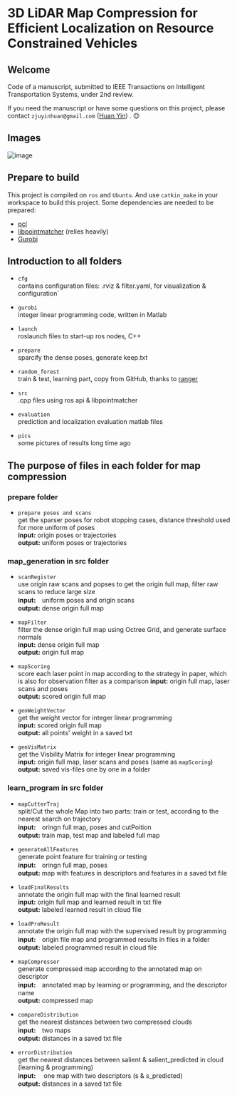 # 3D LiDAR Map Compression for Efficient Localization on Resource Constrained Vehicles 

## Welcome
Code of a manuscript, submitted to IEEE Transactions on Intelligent Transportation Systems, under 2nd review.

If you need the manuscript or have some questions on this project, please contact `zjuyinhuan@gmail.com` ([Huan Yin](https://yinhuan.site/)) . :blush:

## Images
![image](https://github.com/ZJUYH/map_compression/blob/master/pics/system.png)

## Prepare to build

This project is compiled on `ros` and `Ubuntu`. 
And use `catkin_make` in your workspace to build this project.
Some dependencies are needed to be prepared:
* [pcl](http://pointclouds.org/) 
* [libpointmatcher](https://github.com/ethz-asl/libpointmatcher)  (relies heavily)
* [Gurobi](http://www.gurobi.com/) 

## Introduction to all folders

* `cfg`  
contains configuration files:  .rviz & filter.yaml, for visualization & configuration`

* `gurobi`  
integer linear programming code, written in Matlab

* `launch`  
roslaunch files to start-up ros nodes, C++

* `prepare`  
sparcify the dense poses, generate keep.txt

* `random_forest`  
train & test, learning part, copy from GitHub, thanks to [ranger](https://github.com/your/project/tags)

* `src`  
.cpp files using ros api & libpointmatcher

* `evaluation`  
prediction and localization evaluation matlab files

* `pics`  
some pictures of results long time ago

## The purpose of files in each folder for map compression

### prepare folder

* `prepare poses and scans`  
get the sparser poses for robot stopping cases, distance threshold used for more uniform of poses  
__input:__  origin poses or trajectories  
__output:__ uniform poses or trajectories  

### map_generation in src folder

* `scanRegister`  
use origin raw scans and popses to get the origin full map, filter raw scans to reduce large size  
__input:__　uniform poses and origin scans  
__output:__	dense origin full map  
  
* `mapFilter`  
filter the dense origin full map using Octree Grid, and generate surface normals  
__input:__ dense origin full map  
__output:__ origin full map  

* `mapScoring`  
score each laser point in map according to the strategy in paper, which is also for observation filter as a comparison
__input:__ origin full map, laser scans and poses  
__output:__ scored origin full map  

* `genWeightVector`  
get the weight vector for integer linear programming  
__input:__ scored origin full map  
__output:__ all points' weight in a saved txt  

* `genVisMatrix`  
get the Visbility Matrix for integer linear programming  
__input:__ origin full map, laser scans and poses (same as `mapScoring`)  
__output:__ saved vis-files one by one in a folder  

### learn_program in src folder

* `mapCutterTraj`  
split/Cut the whole Map into two parts: train or test, according to the nearest search on trajectory  
__input:__　oringn full map, poses and cutPoition  
__output:__	train map, test map and labeled full map   
  
* `generateAllFeatures`  
generate point feature for training or testing  
__input:__　oringn full map, poses  
__output:__	map with features in descriptors and features in a saved txt file  
  
* `loadFinalResults`  
annotate the origin full map with the final learned result   
__input:__ origin full map and learned result in txt file  
__output:__	labeled learned result in cloud file  

* `loadProResult`  
annotate the origin full map with the supervised result by programming  
__input:__　origin file map and programmed results in files in a folder  
__output:__	labeled programmed result in cloud file  

* `mapCompresser`  
generate compressed map according to the annotated map on descriptor  
__input:__　annotated map by learning or programming, and the descriptor name  
__output:__	compressed map  

* `compareDistribution`  
get the nearest distances between two compressed clouds  
__input:__　two maps  
__output:__	distances in a saved txt file   
  
* `errorDistribution`  
get the nearest distances between salient & salient_predicted in cloud (learning & programming)  
__input:__　 one map with two descriptors (s & s_predicted)  
__output:__ distances in a saved txt file	  



